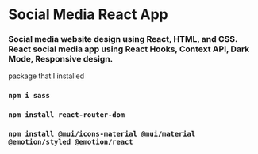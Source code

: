 # Social Media React App

### Social media website design using React, HTML, and CSS. React social media app using React Hooks, Context API, Dark Mode, Responsive design.

package that I installed

### `npm i sass`

### `npm install react-router-dom`

### `npm install @mui/icons-material @mui/material @emotion/styled @emotion/react`

